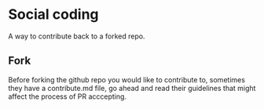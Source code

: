 # Social coding

A way to contribute back to a forked repo.

## Fork
Before forking the github repo you would like to contribute to, sometimes they have a contribute.md file, go ahead and read their guidelines that might affect the process of PR acccepting.
